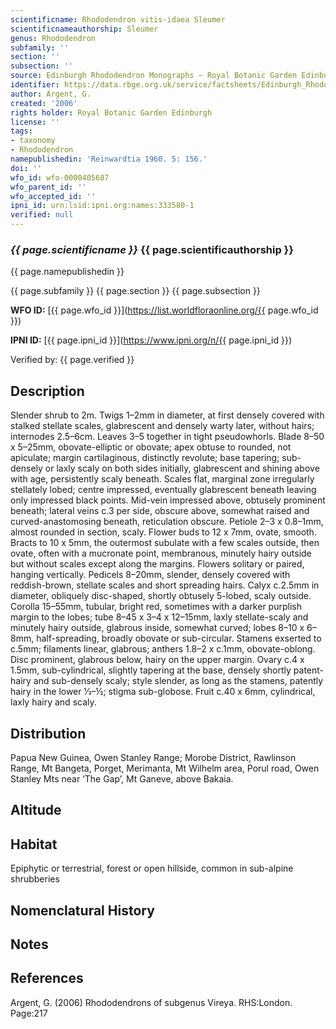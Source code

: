```yaml
---
scientificname: Rhododendron vitis-idaea Sleumer
scientificnameauthorship: Sleumer
genus: Rhododendron
subfamily: ''
section: ''
subsection: ''
source: Edinburgh Rhododendron Monographs – Royal Botanic Garden Edinburgh
identifier: https://data.rbge.org.uk/service/factsheets/Edinburgh_Rhododendron_Monographs.xhtml
author: Argent, G.
created: '2006'
rights holder: Royal Botanic Garden Edinburgh
license: ''
tags:
- taxonomy
- Rhododendron
namepublishedin: 'Reinwardtia 1960. 5: 156.'
doi: ''
wfo_id: wfo-0000405687
wfo_parent_id: ''
wfo_accepted_id: ''
ipni_id: urn:lsid:ipni.org:names:333580-1
verified: null
---
```

### _{{ page.scientificname }}_ {{ page.scientificauthorship }}
 {{ page.namepublishedin }}

{{ page.subfamily }} {{ page.section }} {{ page.subsection }}

**WFO ID:** [{{ page.wfo_id }}](https://list.worldfloraonline.org/{{ page.wfo_id }})

**IPNI ID:** [{{ page.ipni_id }}](https://www.ipni.org/n/{{ page.ipni_id }})

Verified by: {{ page.verified }}



## Description
Slender shrub to 2m. Twigs 1–2mm in diameter, at first densely covered with stalked stellate scales, glabrescent and densely warty later, without hairs; internodes 2.5–6cm. Leaves 3–5 together in tight pseudowhorls. Blade 8–50 x 5–25mm, obovate-elliptic or obovate; apex obtuse to rounded, not apiculate; margin cartilaginous, distinctly revolute; base tapering; sub-densely or laxly scaly on both sides initially, glabrescent and shining above with age, persistently scaly beneath. Scales flat, marginal zone irregularly stellately lobed; centre impressed, eventually glabrescent beneath leaving only impressed black points. Mid-vein impressed above, obtusely prominent beneath; lateral veins c.3 per side, obscure above, somewhat raised and curved-anastomosing beneath, reticulation obscure. Petiole 2–3 x 0.8–1mm, almost rounded in section, scaly. Flower buds to 12 x 7mm, ovate, smooth. Bracts to 10 x 5mm, the outermost subulate with a few scales outside, then ovate, often with a mucronate point, membranous, minutely hairy outside but without scales except along the margins. Flowers solitary or paired, hanging vertically. Pedicels 8–20mm, slender, densely covered with reddish-brown, stellate scales and short spreading hairs. Calyx c.2.5mm in diameter, obliquely disc-shaped, shortly obtusely 5-lobed, scaly outside. Corolla 15–55mm, tubular, bright red, sometimes with a darker purplish margin to the lobes; tube 8–45 x 3–4 x 12–15mm, laxly stellate-scaly and minutely hairy outside, glabrous inside, somewhat curved; lobes 8–10 x 6–8mm, half-spreading, broadly obovate or sub-circular. Stamens exserted to c.5mm; filaments linear, glabrous; anthers 1.8–2 x c.1mm, obovate-oblong. Disc prominent, glabrous below, hairy on the upper margin. Ovary c.4 x 1.5mm, sub-cylindrical, slightly tapering at the base, densely shortly patent-hairy and sub-densely scaly; style slender, as long as the stamens, patently hairy in the lower 1⁄3–½; stigma sub-globose. Fruit c.40 x 6mm, cylindrical, laxly hairy and scaly.

## Distribution
Papua New Guinea, Owen Stanley Range; Morobe District, Rawlinson Range, Mt Bangeta, Porget, Merimanta, Mt Wilhelm area, Porul road, Owen Stanley Mts near ‘The Gap’, Mt Ganeve, above Bakaia.

## Altitude


## Habitat
Epiphytic or terrestrial, forest or open hillside, common in sub-alpine shrubberies

## Nomenclatural History

                       
## Notes


## References

Argent, G. (2006) Rhododendrons of subgenus Vireya. RHS:London. Page:217
